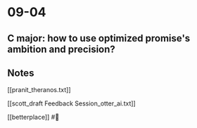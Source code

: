 # 09-04

## C major: how to use optimized promise's ambition and precision?

## Notes
[[pranit_theranos.txt]]

[[scott_draft Feedback Session_otter_ai.txt]]

[[betterplace]]
#🐙
